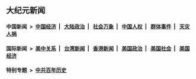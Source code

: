 ## 大纪元新闻

#### 中国新闻 &nbsp;>&nbsp; [中国经济](indexes/ncid283/README.md?08240045) &nbsp;| &nbsp; [大陆政治](indexes/ncid277/README.md?08240045) &nbsp;| &nbsp; [社会万象](indexes/ncid282/README.md?08240045) &nbsp;| &nbsp; [中国人权](indexes/ncid278/README.md?08240045) &nbsp;| &nbsp; [群体事件](indexes/ncid279/README.md?08240045) &nbsp;| &nbsp; [天灾人祸](indexes/ncid280/README.md?08240045)

#### 国际新闻 &nbsp;>&nbsp; [美中关系](indexes/nf1412576/README.md?08240045) &nbsp;| &nbsp; [台湾新闻](indexes/ncid1349361/README.md?08240045) &nbsp;| &nbsp; [香港新闻](indexes/ncid1349362/README.md?08240045) &nbsp;| &nbsp; [美国政治](indexes/ncid1078159/README.md?08240045) &nbsp;| &nbsp; [美国社会](indexes/ncid1078160/README.md?08240045) &nbsp;| &nbsp; [美国经济](indexes/ncid1078158/README.md?08240045)

#### 特别专题 &nbsp;>&nbsp; [中共百年历史](https://github.com/easy2view/epoch-special/blob/master/README.md?08240045)  
